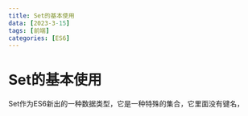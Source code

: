 ```yaml
---
title: Set的基本使用
data: [2023-3-15]
tags: [前端]
categories: [ES6]
---
```


# Set的基本使用

Set作为ES6新出的一种数据类型，它是一种特殊的集合，它里面没有键名，